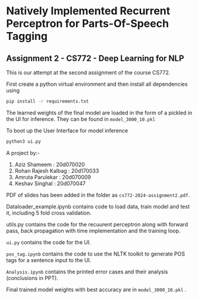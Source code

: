 # Natively Implemented Recurrent Perceptron for Parts-Of-Speech Tagging

## Assignment 2 - CS772 - Deep Learning for NLP

This is our attempt at the second assignment of the course CS772.  

First create a python virtual environment and then install all dependencies using

```bash
pip install -r requirements.txt
```

The learned weights of the final model are loaded in the form of a pickled in the UI for inference. They can be found in `model_3000_10.pkl`

To boot up the User Interface for model inference    

```bash
python3 ui.py
```

A project by:-

1) Aziz Shameem : 20d070020  
2) Rohan Rajesh Kalbag : 20d170033  
3) Amruta Parulekar : 20d070009  
4) Keshav Singhal : 20d070047

PDF of slides has been added in the folder as `cs772-2024-assignment2.pdf`.

Dataloader_example.ipynb contains code to load data, train model and test it, including 5 fold cross validation.

utils.py contains the code for the recuurent perceptron along with forward pass, back propagation with time implementation and the training loop.

`ui.py` contains the code for the UI.

`pos_tag.ipynb` contains the code to use the NLTK toolkit to generate POS tags for a sentence input to the UI.

`Analysis.ipynb` contains the printed error cases and their analysis (conclusions in PPT).

Final trained model weights with best accuracy are in `model_3000_10.pkl` .

